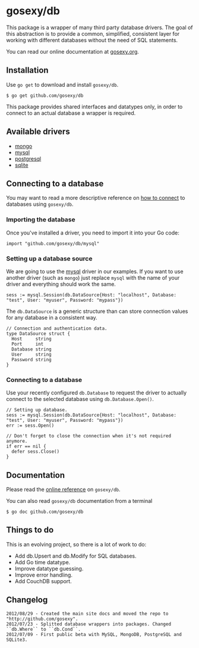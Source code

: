 # gosexy/db

This package is a wrapper of many third party database drivers. The goal of this abstraction is to provide a common,
simplified, consistent layer for working with different databases without the need of SQL statements.

You can read our online documentation at [gosexy.org](http://gosexy.org).

## Installation

Use ``go get`` to download and install ``gosexy/db``.

    $ go get github.com/gosexy/db

This package provides shared interfaces and datatypes only, in order to connect to an actual database a wrapper is required.

## Available drivers

* [mongo](/gosexy/db/tree/master/mongo)
* [mysql](/gosexy/db/tree/master/mysql)
* [postgresql](/gosexy/db/tree/master/postgresql)
* [sqlite](/gosexy/db/tree/master/sqlite)

## Connecting to a database

You may want to read a more descriptive reference on [how to connect](http://gosexy.org/db) to databases using ``gosexy/db``.

### Importing the database

Once you've installed a driver, you need to import it into your Go code:

    import "github.com/gosexy/db/mysql"

### Setting up a database source

We are going to use the [mysql](/gosexy/db/tree/master/mysql) driver in our examples. If you want to use another driver
(such as ``mongo``) just replace ``mysql`` with the name of your driver and everything should work the same.

    sess := mysql.Session(db.DataSource{Host: "localhost", Database: "test", User: "myuser", Password: "mypass"})

The ``db.DataSource`` is a generic structure than can store connection values for any database in a consistent way.

    // Connection and authentication data.
    type DataSource struct {
      Host     string
      Port     int
      Database string
      User     string
      Password string
    }

### Connecting to a database

Use your recently configured ``db.Database`` to request the driver to actually connect to the selected database using ``db.Database.Open()``.

    // Setting up database.
    sess := mysql.Session(db.DataSource{Host: "localhost", Database: "test", User: "myuser", Password: "mypass"})
    err := sess.Open()

    // Don't forget to close the connection when it's not required anymore.
    if err == nil {
      defer sess.Close()
    }

## Documentation

Please read the [online reference](http://gosexy.org/db) on ``gosexy/db``.

You can also read ``gosexy/db`` documentation from a terminal

    $ go doc github.com/gosexy/db

## Things to do

This is an evolving project, so there is a lot of work to do:

* Add db.Upsert and db.Modify for SQL databases.
* Add Go time datatype.
* Improve datatype guessing.
* Improve error handling.
* Add CouchDB support.

## Changelog

    2012/08/29 - Created the main site docs and moved the repo to "http://github.com/gosexy".
    2012/07/23 - Splitted database wrappers into packages. Changed ``db.Where`` to ``db.Cond``.
    2012/07/09 - First public beta with MySQL, MongoDB, PostgreSQL and SQLite3.
